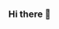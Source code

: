 ### Hi there 👋

<!--
**q4w5e6/q4w5e6** is a ✨ _special_ ✨ repository because its `README.md` (this file) appears on your GitHub profile.

Here are some ideas to get you started:
<img src="https://raw.githubusercontent.com/Semporia/Semporia/master/Pikachu.gif" width="240px" align="center">

- 🔭 I’m currently working on ...
- 🌱 I’m currently learning ...
- 👯 I’m looking to collaborate on ...
- 🤔 I’m looking for help with ...
- 💬 Ask me about ...
- 📫 How to reach me: ...
- 😄 Pronouns: ...
- ⚡ Fun fact: ...
-->
